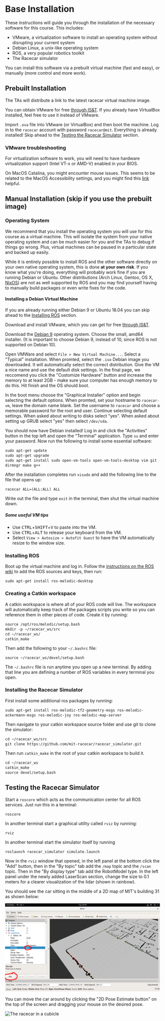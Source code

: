# Base Installation

These instructions will guide you through the installation of the necessary software for this course.
This includes:

- VMware, a virtualization software to install an operating system without disrupting your current system
- Debian Linux, a unix-like operating system
- ROS, a very popular robotics toolkit
- The Racecar simulator

You can install this software via a prebuilt virtual machine (fast and easy), or manually (more control and more work).

## Prebuilt Installation

The TAs will distribute a link to the latest racecar virtual machine image.

You can obtain VMware for free [through IS&T](https://ist.mit.edu/vmware-fusion). If you already have VirtualBox installed, feel free to use it instead of VMware.

Import ```.ova``` file into VMware (or VirtualBox) and then boot the machine. Log in to the ```racecar``` account with password ```racecar@mit```. Everything is already installed! Skip ahead to the 
[Testing the Racecar Simulator](#testing-the-racecar-simulator) section.

### VMware troubleshooting

For virtualization software to work, you will need to have hardware virtualization support (Intel VT-x or AMD-V) enabled in your BIOS.

On MacOS Catalina, you might encounter mouse issues. This seems to be related to the MacOS Accessibility settings, and you might find this [link](https://communities.vmware.com/thread/621508) helpful. 

## Manual Installation (skip if you use the prebuilt image)

### Operating System

We recommend that you install the operating system you will use for this course as a virtual machine.
This will isolate the system from your native operating system and can be much easier for you and the TAs to debug if things go wrong.
Plus, virtual machines can be paused in a particular state and backed up easily.

While it is entirely possible to install ROS and the other software directly on your own native operating system, this is done **at your own risk**.
If you know what you're doing, everything will probably work fine if you are running Debian or Ubuntu.
Other distributions (Arch Linux, Gentoo, OS X, [NixOS](https://github.com/lukaslaobeyer/nix-ros-overlay)) are not as well supported by ROS and you may find yourself having to manually build packages or even write fixes for the code.

#### Installing a Debian Virtual Machine

If you are already running either Debian 9 or Ubuntu 18.04 you can skip ahead to the [Installing ROS](#installing-ros) section. 

Download and install VMware, which you can get for free [through IS&T](https://ist.mit.edu/vmware-fusion).

Download the [Debian 9](https://www.debian.org/releases/stretch/debian-installer/) operating system. Choose the small, amd64 installer. (It is important to choose Debian 9, instead of 10, since ROS is not supported on Debian 10).

Open VMWare and select ```File > New Virtual Machine...```. Select a "Typical" installation. When promted, select the ```.iso``` Debian image you downloaded. It will automatically select the correct distribution. Give the VM a nice name and use the default disk settings. In the final page, we reccomend you click the "Customize Hardware" button and increase the memory to at least 2GB - make sure your computer has enough memory to do this. Hit finish and the OS should boot.

In the boot menu choose the "Graphical Installer" option and begin selecting the default options. When promted, set your hostname to ```racecar-vm```, leave the domain name blank. Set the username to ```racecar``` and choose a memorable password for the root and user. Continue selecting default settings. When asked about writing to disks select "yes". When asked about setting up GRUB select "yes" then select ```/dev/sda```.

You should now have Debian installed! Log in and click the "Activities" button in the top left and open the "Terminal" application. Type ```su``` and enter your password. Now run the following to install some essential software:

    sudo apt-get update
    sudo apt-get upgrade
    sudo apt-get install sudo open-vm-tools open-vm-tools-desktop vim git dirmngr make g++

After the installation completes run ```visudo``` and add the following line to the file that opens up:

    racecar ALL=(ALL:ALL) ALL

Write out the file and type ```exit``` in the terminal, then shut the virtual machine down.

##### Some useful VM tips

- Use <kbd>CTRL</kbd>+<kbd>SHIFT</kbd>+<kbd>V</kbd> to paste into the VM.
- Use <kbd>CTRL</kbd>+<kbd>ALT</kbd> to release your keyboard from the VM.
- Select ```View > Autosize > Autofit Guest``` to have the VM automatically resize to the window size.

### Installing ROS

Boot up the virtual machine and log in. Follow the [instructions on the ROS wiki](http://wiki.ros.org/melodic/Installation/Debian) to add the ROS sources and keys, then run:

    sudo apt-get install ros-melodic-desktop

### Creating a Catkin workspace

A catkin workspace is where all of your ROS code will live. The workspace will automatically keep track of the packages scripts you write so you can reference them in other pieces of code. Create it by running:

    source /opt/ros/melodic/setup.bash
    mkdir -p ~/racecar_ws/src
    cd ~/racecar_ws/
    catkin_make

Then add the following to your ```~/.bashrc``` file:

    source ~/racecar_ws/devel/setup.bash

The ```~/.bashrc``` file is run anytime you open up a new terminal. By adding that line you are defining a number of ROS variables in every terminal you open.

### Installing the Racecar Simulator

First install some additional ros packages by running:

    sudo apt-get install ros-melodic-tf2-geometry-msgs ros-melodic-ackermann-msgs ros-melodic-joy ros-melodic-map-server

Then navigate to your catkin workspace source folder and use git to clone the simulator:

    cd ~/racecar_ws/src
    git clone https://github.com/mit-racecar/racecar_simulator.git

Then run ```catkin_make``` in the root of your catkin workspace to build it.

    cd ~/racecar_ws
    catkin_make
    source devel/setup.bash

## Testing the Racecar Simulator

Start a ```roscore``` which acts as the communication center for all ROS services. Just run this in a terminal:

    roscore

In another terminal start a graphical utility called ```rviz``` by running:

    rviz

In another terminal start the simulator itself by running

    roslaunch racecar_simulator simulate.launch

Now in the ```rviz``` window that opened, in the left panel at the bottom click the "Add" button, then in the "By topic" tab add the ```/map``` topic and the ```/scan``` topic.
Then in the "By display type" tab add the RobotModel type.
In the left panel under the newly added LaserScan section, change the size to 0.1 meters for a clearer visualization of the lidar (shown in rainbow).

You should see the car sitting in the middle of a 2D map of MIT's building 31 as shown below:

![The racecar in a cubicle](https://raw.githubusercontent.com/mit-rss/base_installation/master/media/racecar_simulator_rviz.png)

You can move the car around by clicking the "2D Pose Estimate button" on the top of the screen and dragging your mouse on the desired pose.

![The racecar in a cubicle](https://raw.githubusercontent.com/mit-racecar/racecar_simulator/master/media/racecar_simulator_rviz_2.png)
